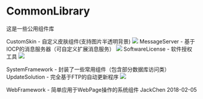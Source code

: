 # CommonLibrary
这是一些公用组件库

CustomSkin - 自定义皮肤组件(支持图片半透明背景)
![](https://github.com/chen365409389/CommonLibrary/blob/master/Img/CS.png)
MessageServer - 基于IOCP的消息服务器（可自定义扩展消息服务）
![](https://github.com/chen365409389/CommonLibrary/blob/master/Img/MS.png)
SoftwareLicense - 软件授权工具
![](https://github.com/chen365409389/CommonLibrary/blob/master/Img/REG.png)

SystemFramework - 封装了一些常用组件（包含部分数据库访问类）
UpdateSolution - 完全基于FTP的自动更新程序
![](https://github.com/chen365409389/CommonLibrary/blob/master/Img/AU.png)

WebFramework - 简单应用于WebPage操作的系统组件
                              JackChen
                              2018-02-05
